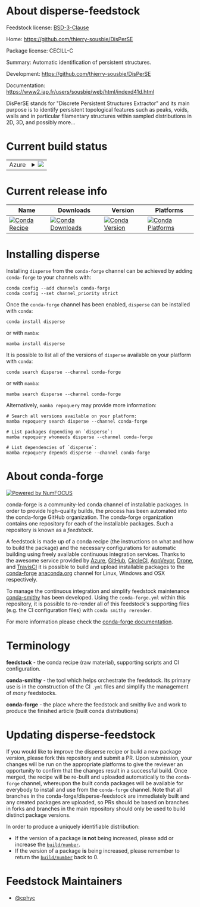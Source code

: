 About disperse-feedstock
========================

Feedstock license: [BSD-3-Clause](https://github.com/conda-forge/disperse-feedstock/blob/main/LICENSE.txt)

Home: https://github.com/thierry-sousbie/DisPerSE

Package license: CECILL-C

Summary: Automatic identification of persistent structures.

Development: https://github.com/thierry-sousbie/DisPerSE

Documentation: https://www2.iap.fr/users/sousbie/web/html/indexd41d.html

DisPerSE stands for "Discrete Persistent Structures Extractor" and its main
purpose is to identify persistent topological features such as peaks, voids,
walls and in particular filamentary structures within sampled distributions
in 2D, 3D, and possibly more...


Current build status
====================


<table>
    
  <tr>
    <td>Azure</td>
    <td>
      <details>
        <summary>
          <a href="https://dev.azure.com/conda-forge/feedstock-builds/_build/latest?definitionId=19738&branchName=main">
            <img src="https://dev.azure.com/conda-forge/feedstock-builds/_apis/build/status/disperse-feedstock?branchName=main">
          </a>
        </summary>
        <table>
          <thead><tr><th>Variant</th><th>Status</th></tr></thead>
          <tbody><tr>
              <td>linux_64</td>
              <td>
                <a href="https://dev.azure.com/conda-forge/feedstock-builds/_build/latest?definitionId=19738&branchName=main">
                  <img src="https://dev.azure.com/conda-forge/feedstock-builds/_apis/build/status/disperse-feedstock?branchName=main&jobName=linux&configuration=linux%20linux_64_" alt="variant">
                </a>
              </td>
            </tr><tr>
              <td>osx_64</td>
              <td>
                <a href="https://dev.azure.com/conda-forge/feedstock-builds/_build/latest?definitionId=19738&branchName=main">
                  <img src="https://dev.azure.com/conda-forge/feedstock-builds/_apis/build/status/disperse-feedstock?branchName=main&jobName=osx&configuration=osx%20osx_64_" alt="variant">
                </a>
              </td>
            </tr><tr>
              <td>osx_arm64</td>
              <td>
                <a href="https://dev.azure.com/conda-forge/feedstock-builds/_build/latest?definitionId=19738&branchName=main">
                  <img src="https://dev.azure.com/conda-forge/feedstock-builds/_apis/build/status/disperse-feedstock?branchName=main&jobName=osx&configuration=osx%20osx_arm64_" alt="variant">
                </a>
              </td>
            </tr>
          </tbody>
        </table>
      </details>
    </td>
  </tr>
</table>

Current release info
====================

| Name | Downloads | Version | Platforms |
| --- | --- | --- | --- |
| [![Conda Recipe](https://img.shields.io/badge/recipe-disperse-green.svg)](https://anaconda.org/conda-forge/disperse) | [![Conda Downloads](https://img.shields.io/conda/dn/conda-forge/disperse.svg)](https://anaconda.org/conda-forge/disperse) | [![Conda Version](https://img.shields.io/conda/vn/conda-forge/disperse.svg)](https://anaconda.org/conda-forge/disperse) | [![Conda Platforms](https://img.shields.io/conda/pn/conda-forge/disperse.svg)](https://anaconda.org/conda-forge/disperse) |

Installing disperse
===================

Installing `disperse` from the `conda-forge` channel can be achieved by adding `conda-forge` to your channels with:

```
conda config --add channels conda-forge
conda config --set channel_priority strict
```

Once the `conda-forge` channel has been enabled, `disperse` can be installed with `conda`:

```
conda install disperse
```

or with `mamba`:

```
mamba install disperse
```

It is possible to list all of the versions of `disperse` available on your platform with `conda`:

```
conda search disperse --channel conda-forge
```

or with `mamba`:

```
mamba search disperse --channel conda-forge
```

Alternatively, `mamba repoquery` may provide more information:

```
# Search all versions available on your platform:
mamba repoquery search disperse --channel conda-forge

# List packages depending on `disperse`:
mamba repoquery whoneeds disperse --channel conda-forge

# List dependencies of `disperse`:
mamba repoquery depends disperse --channel conda-forge
```


About conda-forge
=================

[![Powered by
NumFOCUS](https://img.shields.io/badge/powered%20by-NumFOCUS-orange.svg?style=flat&colorA=E1523D&colorB=007D8A)](https://numfocus.org)

conda-forge is a community-led conda channel of installable packages.
In order to provide high-quality builds, the process has been automated into the
conda-forge GitHub organization. The conda-forge organization contains one repository
for each of the installable packages. Such a repository is known as a *feedstock*.

A feedstock is made up of a conda recipe (the instructions on what and how to build
the package) and the necessary configurations for automatic building using freely
available continuous integration services. Thanks to the awesome service provided by
[Azure](https://azure.microsoft.com/en-us/services/devops/), [GitHub](https://github.com/),
[CircleCI](https://circleci.com/), [AppVeyor](https://www.appveyor.com/),
[Drone](https://cloud.drone.io/welcome), and [TravisCI](https://travis-ci.com/)
it is possible to build and upload installable packages to the
[conda-forge](https://anaconda.org/conda-forge) [anaconda.org](https://anaconda.org/)
channel for Linux, Windows and OSX respectively.

To manage the continuous integration and simplify feedstock maintenance
[conda-smithy](https://github.com/conda-forge/conda-smithy) has been developed.
Using the ``conda-forge.yml`` within this repository, it is possible to re-render all of
this feedstock's supporting files (e.g. the CI configuration files) with ``conda smithy rerender``.

For more information please check the [conda-forge documentation](https://conda-forge.org/docs/).

Terminology
===========

**feedstock** - the conda recipe (raw material), supporting scripts and CI configuration.

**conda-smithy** - the tool which helps orchestrate the feedstock.
                   Its primary use is in the construction of the CI ``.yml`` files
                   and simplify the management of *many* feedstocks.

**conda-forge** - the place where the feedstock and smithy live and work to
                  produce the finished article (built conda distributions)


Updating disperse-feedstock
===========================

If you would like to improve the disperse recipe or build a new
package version, please fork this repository and submit a PR. Upon submission,
your changes will be run on the appropriate platforms to give the reviewer an
opportunity to confirm that the changes result in a successful build. Once
merged, the recipe will be re-built and uploaded automatically to the
`conda-forge` channel, whereupon the built conda packages will be available for
everybody to install and use from the `conda-forge` channel.
Note that all branches in the conda-forge/disperse-feedstock are
immediately built and any created packages are uploaded, so PRs should be based
on branches in forks and branches in the main repository should only be used to
build distinct package versions.

In order to produce a uniquely identifiable distribution:
 * If the version of a package **is not** being increased, please add or increase
   the [``build/number``](https://docs.conda.io/projects/conda-build/en/latest/resources/define-metadata.html#build-number-and-string).
 * If the version of a package **is** being increased, please remember to return
   the [``build/number``](https://docs.conda.io/projects/conda-build/en/latest/resources/define-metadata.html#build-number-and-string)
   back to 0.

Feedstock Maintainers
=====================

* [@cphyc](https://github.com/cphyc/)

